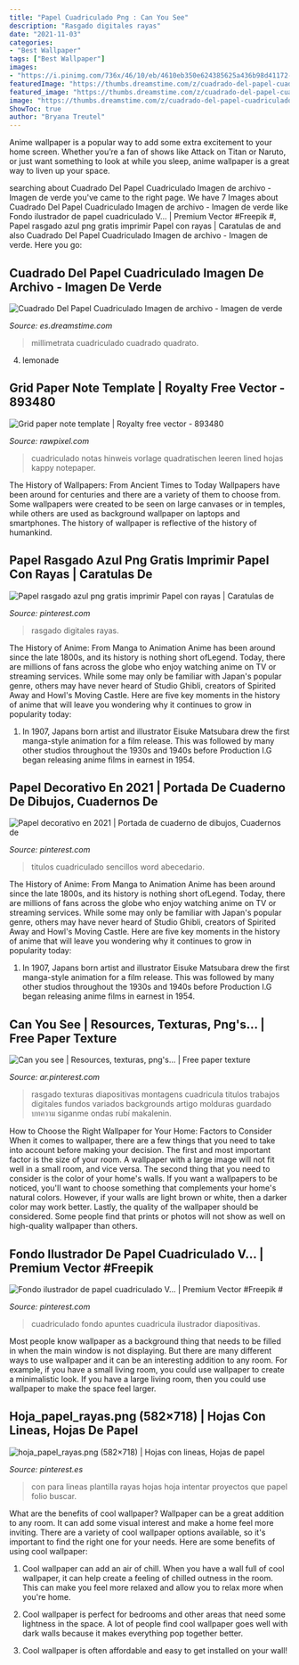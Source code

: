 ```yaml
---
title: "Papel Cuadriculado Png : Can You See"
description: "Rasgado digitales rayas"
date: "2021-11-03"
categories:
- "Best Wallpaper"
tags: ["Best Wallpaper"]
images:
- "https://i.pinimg.com/736x/46/10/eb/4610eb350e624385625a436b98d41172--ideas-para.jpg"
featuredImage: "https://thumbs.dreamstime.com/z/cuadrado-del-papel-cuadriculado-42189183.jpg"
featured_image: "https://thumbs.dreamstime.com/z/cuadrado-del-papel-cuadriculado-42189183.jpg"
image: "https://thumbs.dreamstime.com/z/cuadrado-del-papel-cuadriculado-42189183.jpg"
ShowToc: true
author: "Bryana Treutel"
---
```



Anime wallpaper is a popular way to add some extra excitement to your home screen. Whether you’re a fan of shows like Attack on Titan or Naruto, or just want something to look at while you sleep, anime wallpaper is a great way to liven up your space.

	

		
searching about Cuadrado Del Papel Cuadriculado Imagen de archivo - Imagen de verde you've came to the right page. We have 7 Images about Cuadrado Del Papel Cuadriculado Imagen de archivo - Imagen de verde like Fondo ilustrador de papel cuadriculado V... | Premium Vector #Freepik #, Papel rasgado azul png gratis imprimir Papel con rayas | Caratulas de and also Cuadrado Del Papel Cuadriculado Imagen de archivo - Imagen de verde. Here you go:
		
    
## Cuadrado Del Papel Cuadriculado Imagen De Archivo - Imagen De Verde

<img loading=lazy src="https://thumbs.dreamstime.com/z/cuadrado-del-papel-cuadriculado-42189183.jpg" onerror="this.onerror=null;this.src='https://tse1.mm.bing.net/th?id=OIP.tD05cqbUa0WDLga8UzP3cwHaFb&amp;pid=15.1';" alt="Cuadrado Del Papel Cuadriculado Imagen de archivo - Imagen de verde">

_Source: es.dreamstime.com_

>millimetrata cuadriculado cuadrado quadrato. 

	

4. lemonade 

    
## Grid Paper Note Template | Royalty Free Vector - 893480

<img loading=lazy src="https://img.rawpixel.com/s3fs-private/rawpixel_images/website_content/v584-kul-32-stickynotes_1.jpg?bg=transparent&amp;con=3&amp;cs=srgb&amp;dpr=1&amp;fm=jpg&amp;ixlib=php-3.1.0&amp;q=80&amp;usm=15&amp;vib=3&amp;w=1300&amp;s=50387531e583e59c98c15171b32dff7f" onerror="this.onerror=null;this.src='https://tse2.mm.bing.net/th?id=OIP._AbD4L4Ikmz4HeCC-IaoJQHaLH&amp;pid=15.1';" alt="Grid paper note template | Royalty free vector - 893480">

_Source: rawpixel.com_

>cuadriculado notas hinweis vorlage quadratischen leeren lined hojas kappy notepaper. 

	

The History of Wallpapers: From Ancient Times to Today
Wallpapers have been around for centuries and there are a variety of them to choose from. Some wallpapers were created to be seen on large canvases or in temples, while others are used as background wallpaper on laptops and smartphones. The history of wallpaper is reflective of the history of humankind.

    
## Papel Rasgado Azul Png Gratis Imprimir Papel Con Rayas | Caratulas De

<img loading=lazy src="https://i.pinimg.com/736x/af/4d/9f/af4d9f078ba419562085f68977eb365a.jpg" onerror="this.onerror=null;this.src='https://tse3.mm.bing.net/th?id=OIP.eQLs0Z1ANZQS7YttG41LrAHaEN&amp;pid=15.1';" alt="Papel rasgado azul png gratis imprimir Papel con rayas | Caratulas de">

_Source: pinterest.com_

>rasgado digitales rayas. 

	

The History of Anime: From Manga to Animation
Anime has been around since the late 1800s, and its history is nothing short ofLegend. Today, there are millions of fans across the globe who enjoy watching anime on TV or streaming services. While some may only be familiar with Japan's popular genre, others may have never heard of Studio Ghibli, creators of Spirited Away and Howl's Moving Castle. Here are five key moments in the history of anime that will leave you wondering why it continues to grow in popularity today:
1) In 1907, Japans born artist and illustrator Eisuke Matsubara drew the first manga-style animation for a film release. This was followed by many other studios throughout the 1930s and 1940s before Production I.G began releasing anime films in earnest in 1954.

    
## Papel Decorativo En 2021 | Portada De Cuaderno De Dibujos, Cuadernos De

<img loading=lazy src="https://i.pinimg.com/originals/a2/f5/3b/a2f53b5b59bbdf30d49466c67a8f280d.png" onerror="this.onerror=null;this.src='https://tse1.mm.bing.net/th?id=OIP.iQ9S6s3sUmJLRnEaHQeFFAHaKt&amp;pid=15.1';" alt="Papel decorativo en 2021 | Portada de cuaderno de dibujos, Cuadernos de">

_Source: pinterest.com_

>titulos cuadriculado sencillos word abecedario. 

	

The History of Anime: From Manga to Animation
Anime has been around since the late 1800s, and its history is nothing short ofLegend. Today, there are millions of fans across the globe who enjoy watching anime on TV or streaming services. While some may only be familiar with Japan's popular genre, others may have never heard of Studio Ghibli, creators of Spirited Away and Howl's Moving Castle. Here are five key moments in the history of anime that will leave you wondering why it continues to grow in popularity today:
1) In 1907, Japans born artist and illustrator Eisuke Matsubara drew the first manga-style animation for a film release. This was followed by many other studios throughout the 1930s and 1940s before Production I.G began releasing anime films in earnest in 1954.

    
## Can You See | Resources, Texturas, Png&#039;s... | Free Paper Texture

<img loading=lazy src="https://i.pinimg.com/originals/70/31/0d/70310dd9b6a98f6403a4a8225077dbf0.jpg" onerror="this.onerror=null;this.src='https://tse1.mm.bing.net/th?id=OIP.ape7i5cWwUW1mtDccftj1gHaLk&amp;pid=15.1';" alt="Can you see | Resources, texturas, png&#039;s... | Free paper texture">

_Source: ar.pinterest.com_

>rasgado texturas diapositivas montagens cuadricula titulos trabajos digitales fundos variados backgrounds artigo molduras guardado บทความ siganme ondas rubí makalenin. 

	

How to Choose the Right Wallpaper for Your Home: Factors to Consider
When it comes to wallpaper, there are a few things that you need to take into account before making your decision. The first and most important factor is the size of your room. A wallpaper with a large image will not fit well in a small room, and vice versa. 
The second thing that you need to consider is the color of your home's walls. If you want a wallpapers to be noticed, you'll want to choose something that complements your home's natural colors. However, if your walls are light brown or white, then a darker color may work better. 
Lastly, the quality of the wallpaper should be considered. Some people find that prints or photos will not show as well on high-quality wallpaper than others.

    
## Fondo Ilustrador De Papel Cuadriculado V... | Premium Vector #Freepik #

<img loading=lazy src="https://i.pinimg.com/originals/33/e5/7f/33e57f069122b3b60b013ef7ae551d81.jpg" onerror="this.onerror=null;this.src='https://tse1.mm.bing.net/th?id=OIP.tlWu_3e_bwuTvkO_HCxDrAHaHa&amp;pid=15.1';" alt="Fondo ilustrador de papel cuadriculado V... | Premium Vector #Freepik #">

_Source: pinterest.com_

>cuadriculado fondo apuntes cuadricula ilustrador diapositivas. 

	

Most people know wallpaper as a background thing that needs to be filled in when the main window is not displaying. But there are many different ways to use wallpaper and it can be an interesting addition to any room. For example, if you have a small living room, you could use wallpaper to create a minimalistic look. If you have a large living room, then you could use wallpaper to make the space feel larger.

    
## Hoja_papel_rayas.png (582×718) | Hojas Con Lineas, Hojas De Papel

<img loading=lazy src="https://i.pinimg.com/736x/46/10/eb/4610eb350e624385625a436b98d41172--ideas-para.jpg" onerror="this.onerror=null;this.src='https://tse3.mm.bing.net/th?id=OIP.ndLtkXe2dRCfNOLuYkjQZQHaJI&amp;pid=15.1';" alt="hoja_papel_rayas.png (582×718) | Hojas con lineas, Hojas de papel">

_Source: pinterest.es_

>con para lineas plantilla rayas hojas hoja intentar proyectos que papel folio buscar. 

	

What are the benefits of cool wallpaper?
Wallpaper can be a great addition to any room. It can add some visual interest and make a home feel more inviting. There are a variety of cool wallpaper options available, so it's important to find the right one for your needs. Here are some benefits of using cool wallpaper: 
1. Cool wallpaper can add an air of chill. When you have a wall full of cool wallpaper, it can help create a feeling of chilled outness in the room. This can make you feel more relaxed and allow you to relax more when you're home. 

2. Cool wallpaper is perfect for bedrooms and other areas that need some lightness in the space. A lot of people find cool wallpaper goes well with dark walls because it makes everything pop together better. 

3. Cool wallpaper is often affordable and easy to get installed on your wall!

